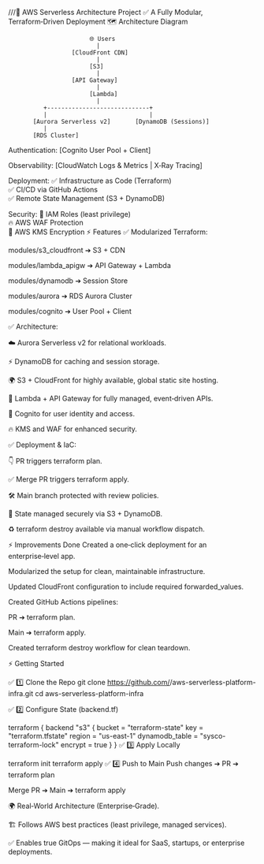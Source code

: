 ///🚀 AWS Serverless Architecture Project
✅ A Fully Modular, Terraform‑Driven Deployment
🗺️ Architecture Diagram

                           🌐 Users
                             |
                      [CloudFront CDN]
                             |
                           [S3]
                             |
                      [API Gateway]
                             |
                           [Lambda]
                             |
              +-----------------------------+
              |                             |
           [Aurora Serverless v2]       [DynamoDB (Sessions)]
              |
           [RDS Cluster]

Authentication:
    [Cognito User Pool + Client]

Observability:
    [CloudWatch Logs & Metrics | X‑Ray Tracing]

Deployment:
    ✅ Infrastructure as Code (Terraform)  
    ✅ CI/CD via GitHub Actions  
    ✅ Remote State Management (S3 + DynamoDB)

Security:
    🔐 IAM Roles (least privilege)  
    🔥 AWS WAF Protection  
    🔑 AWS KMS Encryption
⚡️ Features
✅ Modularized Terraform:

modules/s3_cloudfront ➔ S3 + CDN

modules/lambda_apigw ➔ API Gateway + Lambda

modules/dynamodb ➔ Session Store

modules/aurora ➔ RDS Aurora Cluster

modules/cognito ➔ User Pool + Client

✅ Architecture:

☁️ Aurora Serverless v2 for relational workloads.

⚡️ DynamoDB for caching and session storage.

🌍 S3 + CloudFront for highly available, global static site hosting.

🚀 Lambda + API Gateway for fully managed, event‑driven APIs.

🔐 Cognito for user identity and access.

🔥 KMS and WAF for enhanced security.

✅ Deployment & IaC:

👇 PR triggers terraform plan.

✅ Merge PR triggers terraform apply.

🛠 Main branch protected with review policies.

🔐 State managed securely via S3 + DynamoDB.

♻️ terraform destroy available via manual workflow dispatch.

⚡️ Improvements Done
Created a one‑click deployment for an enterprise‑level app.

Modularized the setup for clean, maintainable infrastructure.

Updated CloudFront configuration to include required forwarded_values.

Created GitHub Actions pipelines:

PR ➔ terraform plan.

Main ➔ terraform apply.

Created terraform destroy workflow for clean teardown.

⚡️ Getting Started

✅ 1️⃣ Clone the Repo
git clone https://github.com/<yourusername>/aws-serverless-platform-infra.git
cd aws-serverless-platform-infra

✅ 2️⃣ Configure State (backend.tf)

terraform {
  backend "s3" {
    bucket         = "terraform-state"
    key            = "terraform.tfstate"
    region         = "us-east-1"
    dynamodb_table = "sysco-terraform-lock"
    encrypt        = true
  }
}
✅ 3️⃣ Apply Locally

terraform init
terraform apply
✅ 4️⃣ Push to Main
Push changes ➔ PR ➔ terraform plan

Merge PR ➔ Main ➔ terraform apply

🌍 Real‑World Architecture (Enterprise‑Grade).

🏗️ Follows AWS best practices (least privilege, managed services).

✅ Enables true GitOps — making it ideal for SaaS, startups, or enterprise deployments.
